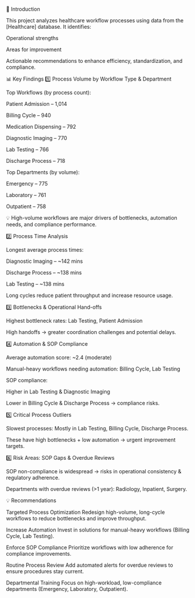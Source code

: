 📌 Introduction

This project analyzes healthcare workflow processes using data from the [Healthcare] database.
It identifies:

Operational strengths

Areas for improvement

Actionable recommendations to enhance efficiency, standardization, and compliance.

📊 Key Findings
1️⃣ Process Volume by Workflow Type & Department

Top Workflows (by process count):

Patient Admission – 1,014

Billing Cycle – 940

Medication Dispensing – 792

Diagnostic Imaging – 770

Lab Testing – 766

Discharge Process – 718

Top Departments (by volume):

Emergency – 775

Laboratory – 761

Outpatient – 758

💡 High-volume workflows are major drivers of bottlenecks, automation needs, and compliance performance.

2️⃣ Process Time Analysis

Longest average process times:

Diagnostic Imaging – ~142 mins

Discharge Process – ~138 mins

Lab Testing – ~138 mins

Long cycles reduce patient throughput and increase resource usage.

3️⃣ Bottlenecks & Operational Hand-offs

Highest bottleneck rates: Lab Testing, Patient Admission

High handoffs → greater coordination challenges and potential delays.

4️⃣ Automation & SOP Compliance

Average automation score: ~2.4 (moderate)

Manual-heavy workflows needing automation: Billing Cycle, Lab Testing

SOP compliance:

Higher in Lab Testing & Diagnostic Imaging

Lower in Billing Cycle & Discharge Process → compliance risks.

5️⃣ Critical Process Outliers

Slowest processes: Mostly in Lab Testing, Billing Cycle, Discharge Process.

These have high bottlenecks + low automation → urgent improvement targets.

6️⃣ Risk Areas: SOP Gaps & Overdue Reviews

SOP non-compliance is widespread → risks in operational consistency & regulatory adherence.

Departments with overdue reviews (>1 year): Radiology, Inpatient, Surgery.

💡 Recommendations

Targeted Process Optimization
Redesign high-volume, long-cycle workflows to reduce bottlenecks and improve throughput.

Increase Automation
Invest in solutions for manual-heavy workflows (Billing Cycle, Lab Testing).

Enforce SOP Compliance
Prioritize workflows with low adherence for compliance improvements.

Routine Process Review
Add automated alerts for overdue reviews to ensure procedures stay current.

Departmental Training
Focus on high-workload, low-compliance departments (Emergency, Laboratory, Outpatient).





